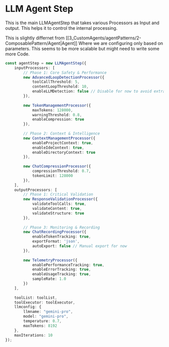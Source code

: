 # LLM Agent Step

This is the main LLMAgentStep that takes various Processors as Input and output. This helps it to control the internal processing. 

This is slightly differnet from [[3_CustomAgents/agentPatterns/2-ComposablePattern/Agent|Agent]] Where we are configuring only based on parameters. This seems to be more scalable but might need to write some more Code.

```ts
const agentStep = new LLMAgentStep({
	inputProcessors: [
		// Phase 1: Core Safety & Performance
		new AdvancedLoopDetectionProcessor({
			toolCallThreshold: 5,
			contentLoopThreshold: 10,
			enableLLMDetection: false // Disable for now to avoid extra LLM calls
		}),
		
		new TokenManagementProcessor({
			maxTokens: 128000,
			warningThreshold: 0.8,
			enableCompression: true
		}),
		
		// Phase 2: Context & Intelligence
		new ContextManagementProcessor({
			enableProjectContext: true,
			enableIdeContext: true,
			enableDirectoryContext: true
		}),
		
		new ChatCompressionProcessor({
			compressionThreshold: 0.7,
			tokenLimit: 128000
		}),
	],
	outputProcessors: [
		// Phase 1: Critical Validation
		new ResponseValidationProcessor({
			validateToolCalls: true,
			validateContent: true,
			validateStructure: true
		}),
		
		// Phase 3: Monitoring & Recording
		new ChatRecordingProcessor({
			enableTokenTracking: true,
			exportFormat: 'json',
			autoExport: false // Manual export for now
		}),
		
		new TelemetryProcessor({
			enablePerformanceTracking: true,
			enableErrorTracking: true,
			enableUsageTracking: true,
			sampleRate: 1.0
		})
	],
	
	toolList: toolList,
	toolExecutor: toolExecutor,
	llmconfig: {
		llmname: "gemini-pro",
		model: "gemini-pro",
		temperature: 0.7,
		maxTokens: 8192
	},
	maxIterations: 10
});
```